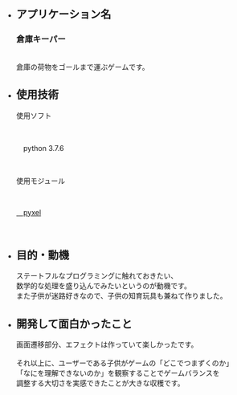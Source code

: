 <ul>
  <li><h2>アプリケーション名</h2></li>
    <p>
      <h3>倉庫キーパー</h3><br>
      倉庫の荷物をゴールまで運ぶゲームです。<br>
    </p>
    <p></p>
 
  <li><h2>使用技術</h2></li>
    <p>使用ソフト</p><br>
    <p>　python 3.7.6</p><br>
    <p>使用モジュール</p><br>
    <p><a href="https://github.com/kitao/pyxel">&emsp;pyxel</a></p><br>
  
  <li><h2>目的・動機</h2></li>
    <p>
      ステートフルなプログラミングに触れておきたい、<br>
      数学的な処理を盛り込んでみたいというのが動機です。<br>
      また子供が迷路好きなので、子供の知育玩具も兼ねて作りました。<br>
    </p>
  
  <li><h2>開発して面白かったこと</h2></li>
    <p>
      画面遷移部分、エフェクトは作っていて楽しかったです。<br>
      <br>
      それ以上に、ユーザーである子供がゲームの「どこでつまずくのか」<br>
      「なにを理解できないのか」を観察することでゲームバランスを<br>
      調整する大切さを実感できたことが大きな収穫です。<br>
    </p>
</ul>
　
